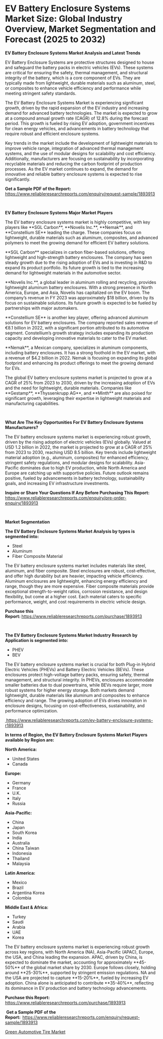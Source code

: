 <p><h1>EV Battery Enclosure Systems Market Size: Global Industry Overview, Market Segmentation and Forecast (2025 to 2032)</h1></p><p><strong>EV Battery Enclosure Systems Market Analysis and Latest Trends</strong></p>
<p><p>EV Battery Enclosure Systems are protective structures designed to house and safeguard the battery packs in electric vehicles (EVs). These systems are critical for ensuring the safety, thermal management, and structural integrity of the battery, which is a core component of EVs. They are typically made from lightweight, durable materials such as aluminum, steel, or composites to enhance vehicle efficiency and performance while meeting stringent safety standards.</p><p>The EV Battery Enclosure Systems Market is experiencing significant growth, driven by the rapid expansion of the EV industry and increasing demand for advanced battery technologies. The market is expected to grow at a compound annual growth rate (CAGR) of 12.8% during the forecast period. This growth is fueled by rising EV adoption, government incentives for clean energy vehicles, and advancements in battery technology that require robust and efficient enclosure systems.</p><p>Key trends in the market include the development of lightweight materials to improve vehicle range, integration of advanced thermal management systems, and the use of modular designs for scalability and cost efficiency. Additionally, manufacturers are focusing on sustainability by incorporating recyclable materials and reducing the carbon footprint of production processes. As the EV market continues to expand, the demand for innovative and reliable battery enclosure systems is expected to rise significantly.</p></p>
<p><strong>Get a Sample PDF of the Report:&nbsp;</strong> <a href="https://www.reliableresearchreports.com/enquiry/request-sample/1893913?utm_campaign=2030&utm_medium=2&utm_source=Github&utm_content=ia&utm_term=24012025&utm_id=ev-battery-enclosure-systems">https://www.reliableresearchreports.com/enquiry/request-sample/1893913</a></p>
<p>&nbsp;</p>
<p><strong>EV Battery Enclosure Systems Major Market Players</strong></p>
<p><p>The EV battery enclosure systems market is highly competitive, with key players like **SGL Carbon**, **Novelis Inc.**, **Nemak**, and **Constellium SE** leading the charge. These companies focus on lightweight, durable materials such as aluminum, composites, and advanced polymers to meet the growing demand for efficient EV battery solutions.</p><p>**SGL Carbon** specializes in carbon fiber-based solutions, offering lightweight and high-strength battery enclosures. The company has seen steady growth due to the rising adoption of EVs and is investing in R&D to expand its product portfolio. Its future growth is tied to the increasing demand for lightweight materials in the automotive sector.</p><p>**Novelis Inc.**, a global leader in aluminum rolling and recycling, provides lightweight aluminum battery enclosures. With a strong presence in North America, Europe, and Asia, Novelis has capitalized on the EV boom. The company’s revenue in FY 2023 was approximately $18 billion, driven by its focus on sustainable solutions. Its future growth is expected to be fueled by partnerships with major automakers.</p><p>**Constellium SE** is another key player, offering advanced aluminum solutions for EV battery enclosures. The company reported sales revenue of €8.1 billion in 2022, with a significant portion attributed to its automotive segment. Constellium’s growth strategy includes expanding its production capacity and developing innovative materials to cater to the EV market.</p><p>**Nemak**, a Mexican company, specializes in aluminum components, including battery enclosures. It has a strong foothold in the EV market, with a revenue of $4.2 billion in 2022. Nemak is focusing on expanding its global footprint and enhancing its product offerings to meet the growing demand for EVs.</p><p>The global EV battery enclosure systems market is projected to grow at a CAGR of 25% from 2023 to 2030, driven by the increasing adoption of EVs and the need for lightweight, durable materials. Companies like **Gestamp**, **Thyssenkrupp AG**, and **Minth** are also poised for significant growth, leveraging their expertise in lightweight materials and manufacturing capabilities.</p></p>
<p>&nbsp;</p>
<p><strong>What Are The Key Opportunities For EV Battery Enclosure Systems Manufacturers?</strong></p>
<p><p>The EV battery enclosure systems market is experiencing robust growth, driven by the rising adoption of electric vehicles (EVs) globally. Valued at USD 1.2 billion in 2022, the market is projected to grow at a CAGR of 25% from 2023 to 2030, reaching USD 8.5 billion. Key trends include lightweight material adoption (e.g., aluminum, composites) for enhanced efficiency, stringent safety regulations, and modular designs for scalability. Asia-Pacific dominates due to high EV production, while North America and Europe are catching up with supportive policies. Future outlook remains positive, fueled by advancements in battery technology, sustainability goals, and increasing EV infrastructure investments.</p></p>
<p><strong>Inquire or Share Your Questions If Any Before Purchasing This Report:</strong> <a href="https://www.reliableresearchreports.com/enquiry/pre-order-enquiry/1893913?utm_campaign=2030&utm_medium=2&utm_source=Github&utm_content=ia&utm_term=24012025&utm_id=ev-battery-enclosure-systems">https://www.reliableresearchreports.com/enquiry/pre-order-enquiry/1893913</a></p>
<p>&nbsp;</p>
<p><strong>Market Segmentation</strong></p>
<p><strong>The EV Battery Enclosure Systems Market Analysis by types is segmented into:</strong></p>
<p><ul><li>Steel</li><li>Aluminum</li><li>Fiber Composite Material</li></ul></p>
<p><p>The EV battery enclosure systems market includes materials like steel, aluminum, and fiber composite. Steel enclosures are robust, cost-effective, and offer high durability but are heavier, impacting vehicle efficiency. Aluminum enclosures are lightweight, enhancing energy efficiency and range, though they are more expensive. Fiber composite materials provide exceptional strength-to-weight ratios, corrosion resistance, and design flexibility, but come at a higher cost. Each material caters to specific performance, weight, and cost requirements in electric vehicle design.</p></p>
<p><strong>Purchase this Report:&nbsp;</strong><a href="https://www.reliableresearchreports.com/purchase/1893913?utm_campaign=2030&utm_medium=2&utm_source=Github&utm_content=ia&utm_term=24012025&utm_id=ev-battery-enclosure-systems">https://www.reliableresearchreports.com/purchase/1893913</a></p>
<p>&nbsp;</p>
<p><strong>The EV Battery Enclosure Systems Market Industry Research by Application is segmented into:</strong></p>
<p><ul><li>PHEV</li><li>BEV</li></ul></p>
<p><p>The EV battery enclosure systems market is crucial for both Plug-in Hybrid Electric Vehicles (PHEVs) and Battery Electric Vehicles (BEVs). These enclosures protect high-voltage battery packs, ensuring safety, thermal management, and structural integrity. In PHEVs, enclosures accommodate smaller batteries due to dual powertrains, while BEVs require larger, more robust systems for higher energy storage. Both markets demand lightweight, durable materials like aluminum and composites to enhance efficiency and range. The growing adoption of EVs drives innovation in enclosure designs, focusing on cost-effectiveness, sustainability, and performance optimization.</p></p>
<p><a href="https://www.reliableresearchreports.com/ev-battery-enclosure-systems-r1893913?utm_campaign=2030&utm_medium=2&utm_source=Github&utm_content=ia&utm_term=24012025&utm_id=ev-battery-enclosure-systems">&nbsp;https://www.reliableresearchreports.com/ev-battery-enclosure-systems-r1893913</a></p>
<p><strong>In terms of Region, the EV Battery Enclosure Systems Market Players available by Region are:</strong></p>
<p>
    <p> <strong> North America: </strong>
        <ul>
            <li>United States</li>
            <li>Canada</li>
        </ul>
        </p> 
    <p> <strong> Europe: </strong>
        <ul>
            <li>Germany</li>
            <li>France</li>
            <li>U.K.</li>
            <li>Italy</li>
            <li>Russia</li>
        </ul>
        </p> 
    <p> <strong> Asia-Pacific: </strong>
        <ul>
            <li>China</li>
            <li>Japan</li>
            <li>South Korea</li>
            <li>India</li>
            <li>Australia</li>
            <li>China Taiwan</li>
            <li>Indonesia</li>
            <li>Thailand</li>
            <li>Malaysia</li>
        </ul>
        </p> 
    <p> <strong> Latin America: </strong>
        <ul>
            <li>Mexico</li>
            <li>Brazil</li>
            <li>Argentina Korea</li>
            <li>Colombia</li>
        </ul>
        </p> 
    <p> <strong> Middle East & Africa: </strong>
        <ul>
            <li>Turkey</li>
            <li>Saudi</li>
            <li>Arabia</li>
            <li>UAE</li>
            <li>Korea</li>
        </ul>
    </p>
    </p>
<p><p>The EV battery enclosure systems market is experiencing robust growth across key regions, with North America (NA), Asia-Pacific (APAC), Europe, the USA, and China leading the expansion. APAC, driven by China, is expected to dominate the market, accounting for approximately **45-50%** of the global market share by 2030. Europe follows closely, holding around **25-30%**, supported by stringent emission regulations. NA and the USA are projected to capture **15-20%**, fueled by increasing EV adoption. China alone is anticipated to contribute **35-40%**, reflecting its dominance in EV production and battery technology advancements.</p></p>
<p><strong>Purchase this Report: </strong><a href="https://www.reliableresearchreports.com/purchase/1893913?utm_campaign=2030&utm_medium=2&utm_source=Github&utm_content=ia&utm_term=24012025&utm_id=ev-battery-enclosure-systems">https://www.reliableresearchreports.com/purchase/1893913</a></p>
<p>&nbsp;<strong>Get a Sample PDF of the Report:&nbsp;&nbsp;</strong><a href="https://www.reliableresearchreports.com/enquiry/request-sample/1893913?utm_campaign=2030&utm_medium=2&utm_source=Github&utm_content=ia&utm_term=24012025&utm_id=ev-battery-enclosure-systems">https://www.reliableresearchreports.com/enquiry/request-sample/1893913</a></p>
<p><strong></strong></p>
<p><p><a href="https://github.com/provorikovar/Market-Research-Report-List-7/blob/main/green-automotive-tire-market.md?utm_campaign=2030&utm_medium=2&utm_source=Github&utm_content=ia&utm_term=24012025&utm_id=ev-battery-enclosure-systems">Green Automotive Tire Market</a></p></p>